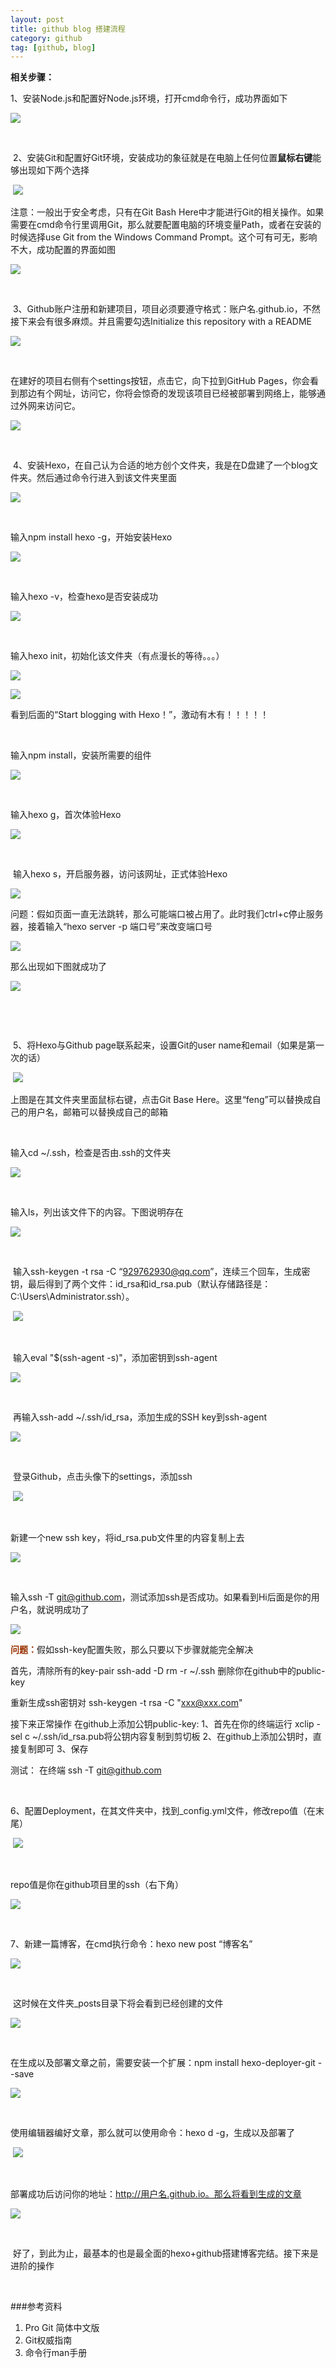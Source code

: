 ```yaml
---
layout: post
title: github blog 搭建流程 
category: github
tag: [github, blog]
---
```

**相关步骤：**

1、安装Node.js和配置好Node.js环境，打开cmd命令行，成功界面如下

![](https://images2017.cnblogs.com/blog/1108615/201710/1108615-20171021222335756-1508643846.png)

&nbsp;

&nbsp;2、安装Git和配置好Git环境，安装成功的象征就是在电脑上任何位置**鼠标右键**能够出现如下两个选择

&nbsp;![](https://images2017.cnblogs.com/blog/1108615/201710/1108615-20171021222542474-1351750125.png)

注意：一般出于安全考虑，只有在Git Bash Here中才能进行Git的相关操作。如果需要在cmd命令行里调用Git，那么就要配置电脑的环境变量Path，或者在安装的时候选择use Git from the Windows Command Prompt。这个可有可无，影响不大，成功配置的界面如图

![](https://images2017.cnblogs.com/blog/1108615/201710/1108615-20171021223101193-1524328031.png)

&nbsp;

&nbsp;3、Github账户注册和新建项目，项目必须要遵守格式：账户名.github.io，不然接下来会有很多麻烦。并且需要勾选Initialize this repository with a README

![](https://images2017.cnblogs.com/blog/1108615/201710/1108615-20171021223639881-1998790649.png)

&nbsp;

在建好的项目右侧有个settings按钮，点击它，向下拉到GitHub Pages，你会看到那边有个网址，访问它，你将会惊奇的发现该项目已经被部署到网络上，能够通过外网来访问它。&nbsp;

![](https://images2017.cnblogs.com/blog/1108615/201710/1108615-20171021223928802-1978574025.png)

&nbsp;

&nbsp;4、安装Hexo，在自己认为合适的地方创个文件夹，我是在D盘建了一个blog文件夹。然后通过命令行进入到该文件夹里面

![](https://images2017.cnblogs.com/blog/1108615/201710/1108615-20171021224442443-1196707159.png)

&nbsp;

输入npm install hexo -g，开始安装Hexo

![](https://images2017.cnblogs.com/blog/1108615/201710/1108615-20171021224910568-2096615217.png)

&nbsp;

输入hexo -v，检查hexo是否安装成功

![](https://images2017.cnblogs.com/blog/1108615/201710/1108615-20171021225015224-1426206003.png)

&nbsp;

输入hexo init，初始化该文件夹（有点漫长的等待。。。）

![](https://images2017.cnblogs.com/blog/1108615/201710/1108615-20171021230203912-509196411.png)

![](https://images2017.cnblogs.com/blog/1108615/201710/1108615-20171021230241646-1660449756.png)

看到后面的“Start blogging with Hexo！”，激动有木有！！！！！

&nbsp;

输入npm install，安装所需要的组件

![](https://images2017.cnblogs.com/blog/1108615/201710/1108615-20171021231521646-1099473727.png)

&nbsp;

输入hexo g，首次体验Hexo

![](https://images2017.cnblogs.com/blog/1108615/201710/1108615-20171021231705474-1404994153.png)

&nbsp;

&nbsp;输入hexo s，开启服务器，访问该网址，正式体验Hexo

![](https://images2017.cnblogs.com/blog/1108615/201710/1108615-20171021231833912-663774637.png)

问题：假如页面一直无法跳转，那么可能端口被占用了。此时我们ctrl+c停止服务器，接着输入“hexo server -p 端口号”来改变端口号

![](https://images2017.cnblogs.com/blog/1108615/201710/1108615-20171021232311912-1198771378.png)

那么出现如下图就成功了

![](https://images2017.cnblogs.com/blog/1108615/201710/1108615-20171021232413224-1288183746.png)

&nbsp;

&nbsp;

&nbsp;5、将Hexo与Github page联系起来，设置Git的user name和email（如果是第一次的话）

&nbsp;![](https://images2017.cnblogs.com/blog/1108615/201710/1108615-20171021233157224-1386748377.png)

上图是在其文件夹里面鼠标右键，点击Git Base Here。这里“feng”可以替换成自己的用户名，邮箱可以替换成自己的邮箱

&nbsp;

输入cd ~/.ssh，检查是否由.ssh的文件夹

![](https://images2017.cnblogs.com/blog/1108615/201710/1108615-20171021233543052-76995831.png)

&nbsp;

输入ls，列出该文件下的内容。下图说明存在

![](https://images2017.cnblogs.com/blog/1108615/201710/1108615-20171021233630568-279882178.png)

&nbsp;

&nbsp;输入ssh-keygen -t rsa -C “929762930@qq.com”，连续三个回车，生成密钥，最后得到了两个文件：id_rsa和id_rsa.pub（默认存储路径是：C:<span class="hljs-command">\Users<span class="hljs-command">\Administrator<span class="hljs-command">\.ssh）</span></span></span>。

&nbsp;![](https://images2017.cnblogs.com/blog/1108615/201710/1108615-20171021234107209-1205335399.png)

&nbsp;

&nbsp;输入eval "$(ssh-agent -s)"，添加密钥到ssh-agent

![](https://images2017.cnblogs.com/blog/1108615/201710/1108615-20171021234314146-695835137.png)

&nbsp;

&nbsp;再输入ssh-add ~/.ssh/id_rsa，添加生成的SSH key到ssh-agent

![](https://images2017.cnblogs.com/blog/1108615/201710/1108615-20171021234528552-610835964.png)

&nbsp;

&nbsp;登录Github，点击头像下的settings，添加ssh

&nbsp;![](https://images2017.cnblogs.com/blog/1108615/201710/1108615-20171021234636834-426105098.png)

&nbsp;

新建一个new ssh key，将id_rsa.pub文件里的内容复制上去

![](https://images2017.cnblogs.com/blog/1108615/201710/1108615-20171021234906724-1938556332.png)

&nbsp;

输入ssh -T git@github.com，测试添加ssh是否成功。如果看到Hi后面是你的用户名，就说明成功了

![](https://images2017.cnblogs.com/blog/1108615/201710/1108615-20171021235116271-1521882533.png)

<span style="color: #993300">**问题：**</span>假如ssh-key配置失败，那么只要以下步骤就能完全解决

<div>
<div>

首先，清除所有的key-pair
ssh-add -D
rm -r ~/.ssh
删除你在github中的public-key

重新生成ssh密钥对
ssh-keygen -t rsa -C "xxx@xxx.com"

接下来正常操作
在github上添加公钥public-key:
1、首先在你的终端运行 xclip -sel c ~/.ssh/id_rsa.pub将公钥内容复制到剪切板
2、在github上添加公钥时，直接复制即可
3、保存

测试：
在终端 ssh -T git@github.com</div>

</div>

&nbsp;

6、配置Deployment，在其文件夹中，找到_config.yml文件，修改repo值（在末尾）

&nbsp;![](https://images2017.cnblogs.com/blog/1108615/201710/1108615-20171021235812974-84318377.png)

&nbsp;

repo值是你在github项目里的ssh（右下角）

![](https://images2017.cnblogs.com/blog/1108615/201710/1108615-20171021235722365-818312042.png)

&nbsp;

7、新建一篇博客，在cmd执行命令：hexo new post “博客名”

![](https://images2017.cnblogs.com/blog/1108615/201710/1108615-20171022000227834-1991784353.png)

&nbsp;

&nbsp;这时候在文件夹_posts目录下将会看到已经创建的文件

![](https://images2017.cnblogs.com/blog/1108615/201710/1108615-20171022000508865-46787156.png)

&nbsp;

在生成以及部署文章之前，需要安装一个扩展：npm install hexo<span class="hljs-attribute">-deployer<span class="hljs-attribute">-git <span class="hljs-subst">--save</span></span></span>

![](https://images2017.cnblogs.com/blog/1108615/201710/1108615-20171022001237943-657272339.png)

&nbsp;

使用编辑器编好文章，那么就可以使用命令：hexo d -g，生成以及部署了

&nbsp;![](https://images2017.cnblogs.com/blog/1108615/201710/1108615-20171022001410662-1611125904.png)

&nbsp;

部署成功后访问你的地址：http://用户名.github.io。那么将看到生成的文章

![](https://images2017.cnblogs.com/blog/1108615/201710/1108615-20171022001738037-1195721153.png)

&nbsp;

&nbsp;好了，到此为止，最基本的也是最全面的hexo+github搭建博客完结。接下来是进阶的操作

&nbsp;
 

###参考资料

1. Pro Git 简体中文版
2. Git权威指南
3. 命令行man手册
